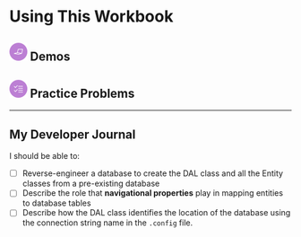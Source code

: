 # Using This Workbook

## ![Demos](./images/code.png) Demos

## ![Practice](./images/tasks.png) Practice Problems

----

## My Developer Journal

I should be able to:

- [ ] Reverse-engineer a database to create the DAL class and all the Entity classes from a pre-existing database
- [ ] Describe the role that **navigational properties** play in mapping entities to database tables
- [ ] Describe how the DAL class identifies the location of the database using the connection string name in the `.config` file.
